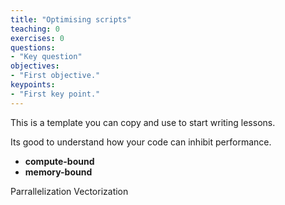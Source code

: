 ```yaml
---
title: "Optimising scripts"
teaching: 0
exercises: 0
questions:
- "Key question"
objectives:
- "First objective."
keypoints:
- "First key point."
---
```


This is a template you can copy and use to start writing lessons.


Its good to understand how your code can inhibit performance.
* **compute-bound**
* **memory-bound**


Parrallelization
Vectorization